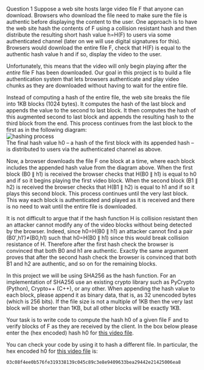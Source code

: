 Question 1
Suppose a web site hosts large video file F that anyone can download. Browsers who download the file need to make sure the file is authentic before displaying the content to the user. One approach is to have the web site hash the contents of F using a collision resistant hash and then distribute the resulting short hash value h=H(F) to users via some authenticated channel (later on we will use digital signatures for this). Browsers would download the entire file F, check that H(F) is equal to the authentic hash value h and if so, display the video to the user.

Unfortunately, this means that the video will only begin playing after the *entire* file F has been downloaded. Our goal in this project is to build a file authentication system that lets browsers authenticate and play video chunks as they are downloaded without having to wait for the entire file.

Instead of computing a hash of the entire file, the web site breaks the file into 1KB blocks (1024 bytes). It computes the hash of the last block and appends the value to the second to last block. It then computes the hash of this augmented second to last block and appends the resulting hash to the third block from the end. This process continues from the last block to the first as in the following diagram:<br/>
<img alt="hashing process" src="https://d2bk0s8yylvsxl.cloudfront.net/stanford-crypto/images%2Fpp3-fig.jpg"><br/>
The final hash value h0 – a hash of the first block with its appended hash – is distributed to users via the authenticated channel as above.

Now, a browser downloads the file F one block at a time, where each block includes the appended hash value from the diagram above. When the first block (B0 ∥ h1) is received the browser checks that H(B0 ∥ h1) is equal to h0 and if so it begins playing the first video block. When the second block (B1 ∥ h2) is received the browser checks that H(B1 ∥ h2) is equal to h1 and if so it plays this second block. This process continues until the very last block. This way each block is authenticated and played as it is received and there is no need to wait until the entire file is downloaded.

It is not difficult to argue that if the hash function H is collision resistant then an attacker cannot modify any of the video blocks without being detected by the browser. Indeed, since h0=H(B0 ∥ h1) an attacker cannot find a pair (B0′,h1′)≠(B0,h1) such that h0=H(B0 ∥ h1) since this would break collision resistance of H. Therefore after the first hash check the browser is convinced that both B0 and h1 are authentic. Exactly the same argument proves that after the second hash check the browser is convinced that both B1 and h2 are authentic, and so on for the remaining blocks.

In this project we will be using SHA256 as the hash function. For an implementation of SHA256 use an existing crypto library such as PyCrypto (Python), Crypto++ (C++), or any other. When appending the hash value to each block, please append it as binary data, that is, as 32 unencoded bytes (which is 256 bits). If the file size is not a multiple of 1KB then the very last block will be shorter than 1KB, but all other blocks will be exactly 1KB. 

Your task is to write code to compute the hash h0 of a given file F and to verify blocks of F as they are received by the client. In the box below please enter the (hex encoded) hash h0 for <a href="https://class.coursera.org/crypto-2012-003/lecture/download.mp4?lecture_id=27">this video file</a>.

You can check your code by using it to hash a different file. In particular, the hex encoded h0 for <a href="https://class.coursera.org/crypto-2012-003/lecture/download.mp4?lecture_id=28">this video file</a> is: 

	03c08f4ee0b576fe319338139c045c89c3e8e9409633bea29442e21425006ea8
